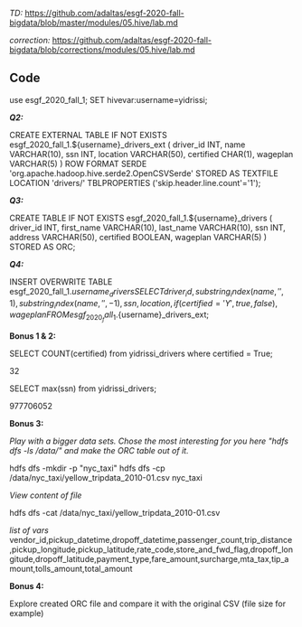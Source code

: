 *TD:* https://github.com/adaltas/esgf-2020-fall-bigdata/blob/master/modules/05.hive/lab.md

*correction:* https://github.com/adaltas/esgf-2020-fall-bigdata/blob/corrections/modules/05.hive/lab.md

Code
--------------

use esgf_2020_fall_1;
SET hivevar:username=yidrissi;

***Q2:***

CREATE EXTERNAL TABLE IF NOT EXISTS esgf_2020_fall_1.${username}_drivers_ext (
  driver_id INT,
  name VARCHAR(10),
  ssn INT,
  location VARCHAR(50),
  certified CHAR(1),
  wageplan VARCHAR(5)
)
ROW FORMAT SERDE 'org.apache.hadoop.hive.serde2.OpenCSVSerde'
STORED AS TEXTFILE
LOCATION 'drivers/'
TBLPROPERTIES ('skip.header.line.count'='1');

***Q3:***

CREATE TABLE IF NOT EXISTS esgf_2020_fall_1.${username}_drivers (
  driver_id INT,
  first_name VARCHAR(10),
  last_name VARCHAR(10),
  ssn INT,
  address VARCHAR(50),
  certified BOOLEAN,
  wageplan VARCHAR(5)
)
STORED AS ORC;

***Q4:***

INSERT OVERWRITE TABLE esgf_2020_fall_1.${username}_drivers
SELECT 
  driver_id,
  substring_index(name, ' ', 1),
  substring_index(name, ' ', -1),
  ssn,
  location,
  if(certified='Y', true, false),
  wageplan
FROM esgf_2020_fall_1.${username}_drivers_ext;

**Bonus 1 & 2:**

SELECT COUNT(certified) from yidrissi_drivers where certified = True;

32

SELECT max(ssn) from yidrissi_drivers;

977706052

**Bonus 3:**

*Play with a bigger data sets. Chose the most interesting for you here "hdfs dfs -ls /data/" and make the ORC table out of it.*

hdfs dfs -mkdir -p "nyc_taxi"
hdfs dfs -cp /data/nyc_taxi/yellow_tripdata_2010-01.csv nyc_taxi

*View content of file*

hdfs dfs -cat /data/nyc_taxi/yellow_tripdata_2010-01.csv

*list of vars*
vendor_id,pickup_datetime,dropoff_datetime,passenger_count,trip_distance,pickup_longitude,pickup_latitude,rate_code,store_and_fwd_flag,dropoff_longitude,dropoff_latitude,payment_type,fare_amount,surcharge,mta_tax,tip_amount,tolls_amount,total_amount

**Bonus 4:**

Explore created ORC file and compare it with the original CSV (file size for example)




